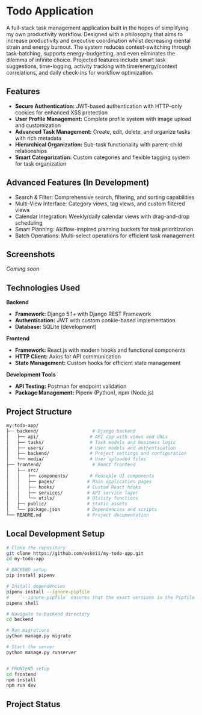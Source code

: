 # Todo Application
A full-stack task management application built in the hopes of simplifying my own productivity workflow. Designed with a philosophy that aims to increase productivity and executive coordination whilst decreasing mental strain and energy burnout. The system reduces context-switching through task-batching, supports energy-budgetting, and even eliminates the dilemma of infinite choice. Projected features include smart task suggestions, time-logging, activity tracking with time/energy/context correlations, and daily check-ins for workflow optimization.

## Features
- **Secure Authentication:** JWT-based authentication with HTTP-only cookies for enhanced XSS protection
- **User Profile Management:** Complete profile system with image upload and customization
- **Advanced Task Management:** Create, edit, delete, and organize tasks with rich metadata
- **Hierarchical Organization:** Sub-task functionality with parent-child relationships
- **Smart Categorization:** Custom categories and flexible tagging system for task organization

## Advanced Features (In Development)
- Search & Filter: Comprehensive search, filtering, and sorting capabilities
- Multi-View Interface: Category views, tag views, and custom filtered views
- Calendar Integration: Weekly/daily calendar views with drag-and-drop scheduling
- Smart Planning: Akiflow-inspired planning buckets for task prioritization
- Batch Operations: Multi-select operations for efficient task management

## Screenshots
*Coming soon*


## Technologies Used
**Backend**
- **Framework:** Django 5.1+ with Django REST Framework
- **Authentication:** JWT with custom cookie-based implementation
- **Database:** SQLite (development)
  
**Frontend**
- **Framework:** React.js with modern hooks and functional components
- **HTTP Client:** Axios for API communication
- **State Management:** Custom hooks for efficient state management
  
**Development Tools**
- **API Testing:** Postman for endpoint validation
- **Package Management:** Pipenv (Python), npm (Node.js)

## Project Structure
```bash
my-todo-app/
├── backend/                    # Django backend
│   ├── api/                   # API app with views and URLs
│   ├── tasks/                 # Task models and business logic
│   ├── users/                 # User models and authentication
│   ├── backend/               # Project settings and configuration
│   └── media/                 # User uploaded files
├── frontend/                   # React frontend
│   ├── src/
│   │   ├── components/        # Reusable UI components
│   │   ├── pages/            # Main application pages
│   │   ├── hooks/            # Custom React hooks
│   │   ├── services/         # API service layer
│   │   └── utils/            # Utility functions
│   ├── public/               # Static assets
│   └── package.json          # Dependencies and scripts
└── README.md                 # Project documentation
```

## Local Development Setup
```bash
# Clone the repository
git clone https://github.com/oskeii/my-todo-app.git
cd my-todo-app

# BACKEND setup
pip install pipenv

# Install dependencies
pipenv install --ignore-pipfile
#    `--ignore-pipfile` ensures that the exact versions in the Pipfile.lock are installed, avoiding version mismatches.
pipenv shell

# Navigate to backend directory
cd backend

# Run migrations
python manage.py migrate

# Start the server
python manage.py runserver


# FRONTEND setup
cd frontend
npm install
npm run dev
```

## Project Status
